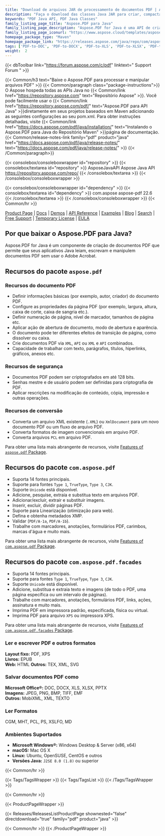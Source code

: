 ```yaml
---
title: "Download de arquivos JAR de processamento de documentos PDF | API Aspose.PDF"
description: "Faça o download das classes Java JAR para criar, compactar e converter arquivos PDF. Suporta fontes personalizadas, JavaScript, marcadores, imagens, exportação, anotação, formulários e impressão."
keywords: "PDF Java API, PDF Java Classes"
family_listing_page_title: "Aspose.PDF para Java"
family_listing_page_description: "Aspose.PDF for Java é uma API de criação de documentos PDF que permite que aplicativos Java leiam, escrevam e manipulem documentos PDF sem usar o Adobe Acrobat. Ele suporta trabalhar com PDF, XFA, TXT, HTML, PCL, XML, XPS e formatos de arquivo de imagem."
family_listing_page_iconurl: "https://www.aspose.cloud/templates/aspose/App_Themes/V3/images/pdf/272x272/aspose_pdf-for-java-min.png"
homepage_package_type: "Maven"
homepage_package_link: "https://releases.aspose.com/java/repo/com/aspose/aspose-pdf/"
tags: ['PDF-to-DOC', 'PDF-to-DOCX', 'PDF-to-XLS', 'PDF-to-XLSX', 'PDF-to-PPTX', 'PDF-to-TIFF', 'PDF-to-SVG', 'PDF-to-EPUB', 'PDF-to-LaTeX', 'PDF-to-TeX', 'PDF-to-TXT', 'PDF-to-XPS', 'PDFA-to-PDF']
weight:  2
---
```


{{< dbToolbar link="https://forum.aspose.com/c/pdf" linktext=" Support Forum " >}}

{{< Common/h3 text="Baixe o Aspose.PDF para processar e manipular arquivos PDF"  >}}
{{< Common/paragraph class="package-instructions">}}
O Aspose hospeda todas as APIs Java no
{{< Common/link href="https://repository.aspose.com" text="Repositório Aspose"  >}}. Você pode facilmente usar o
{{< Common/link href="https://repository.aspose.com/pdf/" text="Aspose.PDF para API Java"  >}}diretamente em seus projetos baseados em Maven adicionando as seguintes configurações ao seu pom.xml. Para obter instruções detalhadas, visite
{{< Common/link href="https://docs.aspose.com/pdf/java/installation/" text="Instalando o Aspose.PDF para Java do Repositório Maven"  >}}página de documentação.
{{< Common/release-notes-link family="pdf" product="java" href="https://docs.aspose.com/pdf/java/release-notes/" text="https://docs.aspose.com/pdf/java/release-notes/"  >}}
{{< /Common/paragraph>}}

{{< consolebox/consoleboxwrapper id="repository" >}}
   {{< consolebox/textarea id="repository" >}} 
      <repository>
      <id>AsposeJavaAPI</id>
      <name>Aspose Java API</name>
      <url>https://repository.aspose.com/repo/</url>
      </repository> 
   {{< /consolebox/textarea >}}
{{< /consolebox/consoleboxwrapper >}}

{{< consolebox/consoleboxwrapper id="dependency" >}}
   {{< consolebox/textarea id="dependency" >}}
      <dependency>
      <groupId>com.aspose</groupId>
      <artifactId>aspose-pdf</artifactId>
      <version>22.6</version>
      </dependency>
   {{< /consolebox/textarea >}}
{{< /consolebox/consoleboxwrapper >}}
{{< Common/hr >}}

[Product Page](https://products.aspose.com/pdf/java) | [Docs](https://docs.aspose.com/pdf/java/) | [Demos](https://products.aspose.app/pdf/family) | [API Reference](https://reference.aspose.com/pdf/java) | [Examples](https://github.com/aspose-pdf/Aspose.PDF-for-Java/tree/master/Examples) | [Blog](https://blog.aspose.com/category/pdf/) | [Search](https://search.aspose.com/) | [Free Support](https://forum.aspose.com/c/pdf) | [Temporary License](https://purchase.aspose.com/temporary-license) | [EULA](https://about.aspose.com/legal/eula/)

## Por que baixar o Aspose.PDF para Java?

Aspose.PDF for Java é um componente de criação de documentos PDF que permite que seus aplicativos Java leiam, escrevam e manipulem documentos PDF sem usar o Adobe Acrobat.

## Recursos do pacote `aspose.pdf`

### Recursos do documento PDF

- Definir informações básicas (por exemplo, autor, criador) do documento PDF.
- Configure as propriedades da página PDF (por exemplo, largura, altura, caixa de corte, caixa de sangria etc.).
- Definir numeração de página, nível de marcador, tamanhos de página etc.
- Aplicar ação de abertura de documento, modo de abertura e aparência.
- O documento pode ter diferentes efeitos de transição de página, como dissolver ou caixa.
- Crie documentos PDF via `XML`, `API` ou `XML` e `API` combinados.
- Capacidade de trabalhar com texto, parágrafos, títulos, hiperlinks, gráficos, anexos etc.

### Recursos de segurança

- Documentos PDF podem ser criptografados em até 128 bits.
- Senhas mestre e de usuário podem ser definidas para criptografia de PDF.
- Aplicar rescrições na modificação de conteúdo, cópia, impressão e outras operações.

### Recursos de conversão

- Converta um arquivo XML existente (`.XML`) ou `XmlDocument` para um novo documento PDF ou um fluxo de arquivo PDF.
- Converta formatos de imagem convencionais em arquivo PDF.
- Converta arquivos `PCL` em arquivo PDF.

Para obter uma lista mais abrangente de recursos, visite [Features of `aspose.pdf` Package](https://docs.aspose.com/pdf/java/features-of-aspose-pdf-package/).

## Recursos do pacote `com.aspose.pdf`

- Suporta 14 fontes principais.
- Suporte para fontes `Type 1`, `TrueType`, `Type 3`, `CJK`.
- Suporte `Unicode` está disponível.
- Adicione, pesquise, extraia e substitua texto em arquivos PDF.
- Adicionar/excluir, extrair e substituir imagens.
- Inserir, excluir, dividir páginas PDF.
- Suporte para Linearização (otimização para web).
- Defina e obtenha metadados XMP.
- Validar (`PDF/A-1a`, `PDF/A-1b`).
- Trabalhe com marcadores, anotações, formulários PDF, carimbos, marcas d'água e muito mais.

Para obter uma lista mais abrangente de recursos, visite [Features of `com.aspose.pdf` Package](https://docs.aspose.com/pdf/java/features-of-com-aspose-pdf-package/).

## Recursos do pacote `com.aspose.pdf.facades`

- Suporta 14 fontes principais.
- Suporte para fontes `Type 1`, `TrueType`, `Type 3`, `CJK`.
- Suporte `Unicode` está disponível.
- Adicione, substitua e extraia texto e imagens (de todo o PDF, uma página específica ou um intervalo de páginas).
- Trabalhe com marcadores, anotações, formulários PDF, links, ações, assinatura e muito mais.
- Imprima PDF em impressora padrão, especificada, física ou virtual.
- Imprima PDF para arquivo `XPS` ou impressora XPS.

Para obter uma lista mais abrangente de recursos, visite [Features of `com.aspose.pdf.facades` Package](https://docs.aspose.com/pdf/java/features-of-com-aspose-pdf-facades-package/).

### Ler e escrever PDF e outros formatos

**Layout fixo:** PDF, XPS\
**Livros:** EPUB\
**Web:** HTML
**Outros:** TEX, XML, SVG

### Salvar documentos PDF como

**Microsoft Office®:** DOC, DOCX, XLS, XLSX, PPTX\
**Imagens:** JPEG, PNG, BMP, TIFF, EMF\
**Outros:** MobiXML, XML, TEXTO

### Ler Formatos

CGM, MHT, PCL, PS, XSLFO, MD

### Ambientes Suportados

- **Microsoft Windows®:** Windows Desktop & Server (x86, x64)
- **macOS:** Mac OS X
- **Linux:** Ubuntu, OpenSUSE, CentOS e outros
- **Versões Java:** `J2SE 8.0 (1.8)` ou superior

{{< Common/hr >}}

{{< Tags/TagsWrapper >}}
 {{< Tags/TagsList >}}
{{< /Tags/TagsWrapper >}}

{{< Common/hr >}}

{{< ProductPageWrapper >}}
<!-- ReleasesListProductPage-->
   {{< Releases/ReleasesListProductPage shownested="false"  directdownload="true" family="pdf" product="java" >}}
<!-- /ReleasesListProductPage-->
{{< Common/hr >}}
{{< /ProductPageWrapper >}}

